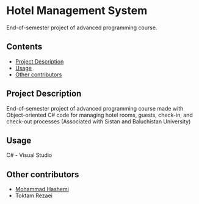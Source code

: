 #  Hotel Management System
 End-of-semester project of advanced programming course.
 
## Contents

- [Project Description](#project-description)
- [Usage](#usage)
- [Other contributors](#other-contributors)

## Project Description

End-of-semester project of advanced programming course made with 
Object-oriented C# code for managing hotel rooms, guests, check-in,
and check-out processes
(Associated with Sistan and Baluchistan University)

## Usage

C# - Visual Studio

## Other contributors

- [Mohammad Hashemi](https://github.com/dothashemi)
- Toktam Rezaei
